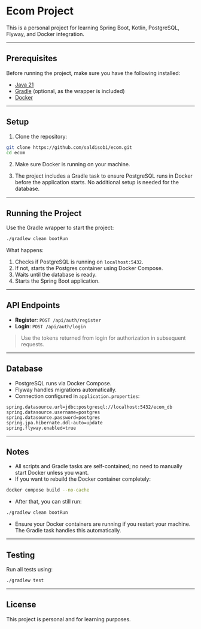 # Ecom Project

This is a personal project for learning Spring Boot, Kotlin, PostgreSQL, Flyway, and Docker integration.

---

## Prerequisites

Before running the project, make sure you have the following installed:

* [Java 21](https://www.oracle.com/java/technologies/javase/jdk21-archive-downloads.html)
* [Gradle](https://gradle.org/install/) (optional, as the wrapper is included)
* [Docker](https://www.docker.com/get-started)

---

## Setup

1. Clone the repository:

```bash
git clone https://github.com/saldisobi/ecom.git
cd ecom
```

2. Make sure Docker is running on your machine.

3. The project includes a Gradle task to ensure PostgreSQL runs in Docker before the application starts. No additional setup is needed for the database.

---

## Running the Project

Use the Gradle wrapper to start the project:

```bash
./gradlew clean bootRun
```

What happens:

1. Checks if PostgreSQL is running on `localhost:5432`.
2. If not, starts the Postgres container using Docker Compose.
3. Waits until the database is ready.
4. Starts the Spring Boot application.

---

## API Endpoints

* **Register**: `POST /api/auth/register`
* **Login**: `POST /api/auth/login`

> Use the tokens returned from login for authorization in subsequent requests.

---

## Database

* PostgreSQL runs via Docker Compose.
* Flyway handles migrations automatically.
* Connection configured in `application.properties`:

```properties
spring.datasource.url=jdbc:postgresql://localhost:5432/ecom_db
spring.datasource.username=postgres
spring.datasource.password=postgres
spring.jpa.hibernate.ddl-auto=update
spring.flyway.enabled=true
```

---

## Notes

* All scripts and Gradle tasks are self-contained; no need to manually start Docker unless you want.
* If you want to rebuild the Docker container completely:

```bash
docker compose build --no-cache
```

* After that, you can still run:

```bash
./gradlew clean bootRun
```

* Ensure your Docker containers are running if you restart your machine. The Gradle task handles this automatically.

---

## Testing

Run all tests using:

```bash
./gradlew test
```

---

## License

This project is personal and for learning purposes.
